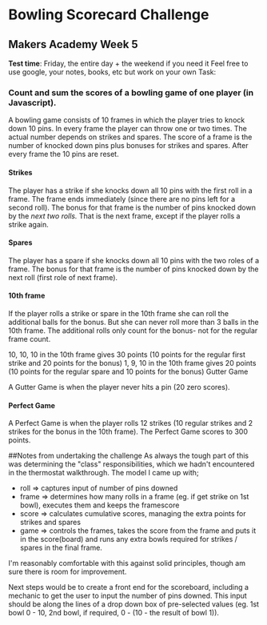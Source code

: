 # Bowling Scorecard Challenge
## Makers Academy Week 5

__Test time__: Friday, the entire day + the weekend if you need it
Feel free to use google, your notes, books, etc but work on your own
Task:

### Count and sum the scores of a bowling game of one player (in Javascript).

A bowling game consists of 10 frames in which the player tries to knock down 10 pins. In every frame the player can throw one or two times. The actual number depends on strikes and spares. The score of a frame is the number of knocked down pins plus bonuses for strikes and spares. After every frame the 10 pins are reset.

#### Strikes

The player has a strike if she knocks down all 10 pins with the first roll in a frame. The frame ends immediately (since there are no pins left for a second roll). The bonus for that frame is the number of pins knocked down by the _next two rolls._ That is the next frame, except if the player rolls a strike again.

#### Spares

The player has a spare if she knocks down all 10 pins with the two roles of a frame. The bonus for that frame is the number of pins knocked down by the next roll (first role of next frame).

#### 10th frame

If the player rolls a strike or spare in the 10th frame she can roll the additional balls for the bonus. But she can never roll more than 3 balls in the 10th frame. The additional rolls only count for the bonus- not for the regular frame count.

10, 10, 10 in the 10th frame gives 30 points (10 points for the regular first strike and 20 points for the bonus)
1, 9, 10 in the 10th frame gives 20 points (10 points for the regular spare and 10 points for the bonus)
Gutter Game

A Gutter Game is when the player never hits a pin (20 zero scores).

#### Perfect Game

A Perfect Game is when the player rolls 12 strikes (10 regular strikes and 2 strikes for the bonus in the 10th frame). The Perfect Game scores to 300 points.


##Notes from undertaking the challenge
As always the tough part of this was determining the "class" responsibilities, which we hadn't encountered in the thermostat walkthrough.
The model I came up with;
- roll => captures input of number of pins downed
- frame => determines how many rolls in a frame (eg. if get strike on 1st bowl), executes them and keeps the framescore
- score => calculates cumulative scores, managing the extra points for strikes and spares
- game => controls the frames, takes the score from the frame and puts it in the score(board) and runs any extra bowls required for strikes / spares in the final frame.

I'm reasonably comfortable with this against solid principles, though am sure there is room for improvement.

Next steps would be to create a front end for the scoreboard, including a mechanic to get the user to input the number of pins downed. This input should be along the lines of a drop down box of pre-selected values (eg. 1st bowl 0 - 10, 2nd bowl, if required, 0 - (10 - the result of bowl 1)). 
